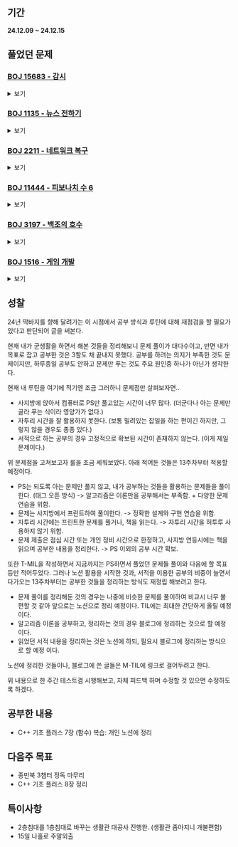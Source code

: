 ## 기간
**24.12.09 ~ 24.12.15**

## 풀었던 문제

### [BOJ 15683 - 감시](https://www.acmicpc.net/problem/15683)
<details>
<summary>보기</summary> 

- 정보
    - Tier: GoldⅢ
    - Tag: 구현

- 타임라인
    - Problem Open: 12/10 18:30?
    - Tag Open: --/-- --:--
    - Solve: 12/10 20:11

- 풀이
    - 깡구현

- 회고
    - 함수명 잘짓기, 범위 지정시 한번 더 보기 (for문 사용시)
    - 구현은 설계다
 
- 코드
  - ```cpp
    #include <iostream>
    #include <vector>
    
    using namespace std;
    
    int N, M;
    
    vector <vector <vector <int>>> direction {
        {{1}, {2}, {3}, {4}}, 
        {{1, 3}, {2, 4}},
        {{1, 2}, {2, 3}, {3, 4}, {4, 1}}, 
        {{1, 2, 3}, {2, 3, 4}, {3, 4, 1}, {4, 1, 2}}, 
        {{1, 2, 3, 4}}
    };
    
    vector <vector <char>> fillingField(vector <vector <char>> field, int r, int c, vector <int> &vec) {
        for (auto &d : vec) {
            if (d == 1) {   // left
                for (int i = c; i >= 0; i--) {
                    if (field[r][i] == '0') {
                        field[r][i] = '#';
                    } else if (field[r][i] == '6') {
                        break;
                    } 
                }
            } else if (d == 2) {    // up
                for (int i = r; i >= 0; i--) {
                    if (field[i][c] == '0') {
                        field[i][c] = '#';
                    } else if (field[i][c] == '6') {
                        break;
                    } 
                }
            } else if (d == 3) {    // right
                for (int i = c; i < M; i++) {
                    if (field[r][i] == '0') {
                        field[r][i] = '#';
                    } else if (field[r][i] == '6') {
                        break;
                    } 
                }
            } else if (d == 4) {    // down
                for (int i = r; i < N; i++) {
                    if (field[i][c] == '0') {
                        field[i][c] = '#';
                    } else if (field[i][c] == '6') {
                        break;
                    } 
                }
            }
        }
        return field;
    }
    
    int checkField(vector <vector <char>> &field) {
        int result = 0;
        for (auto &row : field) {
            for (auto &ch : row) {
                if (ch == '0') result++;
            }
        }
        return result;
    }
    
    int dfs(vector <vector <char>> &field, int r, int c) {
        int result = 1e9;
    
        for (int k = r * M + c; k < N * M; k++) {
            int i = k / M, j = k % M;
            if ('1' > field[i][j] || field[i][j] > '5') continue;
            
            for (auto &v : direction[field[i][j] - '1']) {
                auto newField = fillingField(field, i, j, v);
                result = min(result, dfs(newField, i, j + 1));
            }
            return result;
        }
    
        return checkField(field);
    }
    
    int main() {
        ios_base::sync_with_stdio(false);
        cin.tie(NULL); cout.tie(NULL);
    
        cin >> N >> M;
        vector <vector <char>> field(N, vector <char> (M));
        for (auto &row : field) {
            for (auto &ch : row) {
                cin >> ch;
            }
        }
    
        cout << dfs(field, 0, 0);
        return 0;
    }
    ```

</details>

### [BOJ 1135 - 뉴스 전하기](https://www.acmicpc.net/problem/1135)
<details>
<summary>보기</summary> 

- 정보
    - Tier: GoldⅡ
    - Tag: tree_dp, greedy

- 타임라인
    - Problem Open: 12/10 22:15?
    - Tag Open: --/-- --:--
    - Solve: 12/10 22:46

- 풀이
    - 거꾸로 역행해서 리프노드부터 시작하여 올라가는 형식으로 풀이
    - $i$번 노드의 차수가 $0$이 되면 $parent[i]$번노드의 차수를 $-1$
    - 이때 전화는 중복으로 걸 수 없으므로 중복되지 않도록 큐와 해시맵을 적절히 사용

- 회고
    - 나중가서 해당 문제가 한번 더 나오면 이런 풀이가 생각날까..? -> 한번 더보자.
    - 코드 정리좀 해야할듯
 
- 코드
  - ```cpp
    #include <iostream>
    #include <queue>
    #include <unordered_set>
    #include <vector>
    
    using namespace std;
    
    int N;
    vector <int> parent;
    vector <int> degree;
    
    int main() {
        cin >> N;
    
        parent.resize(N);
        degree.resize(N);
    
        cin >> parent[0];
        for (int i = 1; i < N; i++) {
            cin >> parent[i];
            degree[parent[i]]++;
        }
    
        int ans = 0;
        unordered_set <int> isVst;
        while (degree[0] != 0) {
            unordered_set <int> uos;
            queue <int> que;
    
            for (int i = 1; i < N; i++) {
                if (degree[i] == 0 && isVst.find(i) == isVst.end() && uos.find(parent[i]) == uos.end() && degree[parent[i]] > 0) {
                    que.push(parent[i]);
                    uos.insert(parent[i]);
                    isVst.insert(i);
                }
            }
    
            while (!que.empty()) {
                degree[que.front()]--;
                que.pop();
            }
            
            ans++;
        }
    
        cout << ans;
        return 0;
    }
    ```

</details>

### [BOJ 2211 - 네트워크 복구](https://www.acmicpc.net/problem/2211)
<details>
<summary>보기</summary> 

- 정보
    - Tier: GoldⅡ
    - Tag: dijkstra

- 타임라인
    - Problem Open: --/-- -:--
    - Tag Open: --/-- --:--
    - Solve: 12/11 12:18

- 풀이
    - 다익스트라 후 우선순위 큐 사용하여 회선 복구 (정답 출력)

- 회고
    - 없
 
- 코드
  - ```cpp
	#include <iostream>
    #include <queue>
    #include <vector>
    
    using namespace std;
    
    vector <vector <pair <int, int>>> graph;
    vector <int> dist;
    vector <bool> isConnect;
    vector <pair <int, int>> ans;
    
    void dijkstra() {
        priority_queue <pair <int, int>> pq;
    
        dist[1] = 0;
        pq.push({0, 1});
    
        while (!pq.empty()) {
            int cnt = pq.size();
            while (cnt--) {
                int curDist = -pq.top().first;
                int curNode = pq.top().second;
                pq.pop();
    
                if (curDist > dist[curNode]) continue;
                for (auto &p : graph[curNode]) {
                    int nxtDist = p.first + curDist;
                    int nxtNode = p.second;
    
                    if (nxtDist < dist[nxtNode]) {
                        dist[nxtNode] = nxtDist;
                        pq.push({-nxtDist, nxtNode});
                    }
                }
            }
        }
    }
    
    void solve() {
        priority_queue <pair <int, int>> pq;
    
        isConnect[1] = true;
        pq.push({0, 1});
    
        while (!pq.empty()) {
            int curDist = pq.top().first;
            int curNode = pq.top().second;
            pq.pop();
            
            for (auto &p : graph[curNode]) {
                int nxtDist = p.first + curDist;
                int nxtNode = p.second;
                if (!isConnect[nxtNode] && dist[nxtNode] == nxtDist) {
                    isConnect[nxtNode] = true;
                    ans.push_back({curNode, nxtNode});
                    pq.push({nxtDist, nxtNode});
                }
            }
        }
    }
     
    int main() {
        // fastIO
        ios_base::sync_with_stdio(false);
        cin.tie(NULL); cout.tie(NULL);
    
        // init && input
        int N, M;
        cin >> N >> M;
    
        graph.resize(N + 1);
        dist.resize(N + 1, 1e9);
        isConnect.resize(N + 1, false);
    
        int u, v, w;
        for (int i = 0; i < M; i++) {
            cin >> u >> v >> w;
            graph[u].push_back({w, v});
            graph[v].push_back({w, u});
        }
    
        // solve
        dijkstra();
        solve();
        
        cout << ans.size() << '\n';
        for (auto &p : ans) {
            cout << p.first << ' ' << p.second << '\n';
        }
    
        return 0;
    }
    ```

</details>

### [BOJ 11444 - 피보나치 수 6](https://www.acmicpc.net/problem/11444)
<details>
<summary>보기</summary> 

- 정보
    - Tier: GoldⅡ
    - Tag: 분할정복

- 타임라인
    - Problem Open: --/-- -:--
    - Tag Open: --/-- --:--
    - Solve: 12/12 18:38

- 풀이
    - 분할정복을 사용하는 행렬의 거듭제곱으로 DP 풀이

- 회고
    - 연습
 
- 코드
  - ```cpp
    #include <iostream>
    #include <vector>
    
    #define MOD 1000000007
    
    using namespace std;
    
    vector <vector <long long>> mulMatrix(vector <vector <long long>> W1, vector <vector <long long>> W2) {
        int n = W1.size(), m = W2.back().size(), l = W1.back().size();
        vector <vector <long long>> result(n, vector <long long> (m));
    
        for (int i = 0; i < n; i++) {
            for (int j = 0; j < m; j++) {
                for (int k = 0; k < l; k++) {
                    result[i][j] += ((W1[i][k] % MOD) * (W2[k][j] % MOD)) % MOD;
                    result[i][j] %= MOD;
                }
            }
        }
        return result;
    }
    
    vector <vector <long long>> powMatrix(vector <vector <long long>> &W, long long n) {
        if (n == 1) {
            return W;
        } else if (n % 2 != 0) {
            return mulMatrix(powMatrix(W, n - 1), W);
        } else {
            auto newW = powMatrix(W, n / 2);
            return mulMatrix(newW, newW);
        }
    }
    
    int main() {
        long long n;
        vector <vector <long long>> fibo{{0}, {1}};
        vector <vector <long long>> W{{0, 1}, {1, 1}};
    
        cin >> n;
        if (n <= 1) {
            cout << n;
        } else {
            cout << mulMatrix(powMatrix(W, n-1), fibo).back().back();
        }
        
        return 0;
    }
    ```

</details>

### [BOJ 3197 - 백조의 호수](https://www.acmicpc.net/problem/3197)
<details>
<summary>보기</summary> 

- 정보
    - Tier: Platinum Ⅴ
    - Tag: bfs, union_find

- 타임라인
    - Problem Open: --/-- -:--
    - Tag Open: --/-- --:--
    - Solve: 12/13 12:48

- 풀이
    - 1. 필드를 입력받는다. 이떄 int형 배열로 변환하여 입력받고, 백조의 위치는 따로 저장해둔다.
	- 2. bfs를 활용하여 물의 집합을 양의 정수로 표현한다. 이때 field에는 int형 정수로 표현해주고, parent 배열을 집합의 수만큼 초기화한다.
	- 3. 물에 닿아있는 얼음들은 배열에 -2로, 닿지 않은 배열은 -1로 표시해주고, -2인 얼음의 좌표는 queue에 넣어준다.
	- 4. 백조의 위치에 해당하는 두 집합(숫자)의 부모가 같아질 때 까지 일련의 작업을 반복한다. 해당 작업을 한 횟수가 정답이 된다.
		- a. 현재 queue에 저장되어 있는 얼음의 좌표에서 상하좌우 방향으로 -1로 표시된 얼음들은 -2로 표시, queue에 넣는 작업을 한다.
		- b. 현재 작업중인 얼음은 field에 맞닿아있는 물의 집합의 숫자로 변경한다. 만약 두개 이상이라면 union find를 활용하여 부모를 합치는 작업을 진행한다.

- 회고
    - 플래 정도 되니깐 두개 이상의 알고리즘을 활용해야 하는 문제가 많은듯
	- 디버깅 연습을 하자.
 
- 코드
  - ```cpp
    #include <iostream>
    #include <queue>
    #include <vector>
    
    using namespace std;
    
    int N, M;
    vector <vector <int>> field;
    vector <int> parent;
    vector <pair <int, int>> offset{{0,1}, {0,-1}, {1,0}, {-1,0}};
    
    int getParent(int n) {
        if (parent[n] == n) return n;
        return parent[n] = getParent(parent[n]);
    }
    
    void unionParent(int a, int b) {
        a = getParent(a);
        b = getParent(b);
    
        if (a > b) swap(a, b);
        parent[a] = b;
    }
    
    bool isCorrectLoc(int r, int c) {
        return (r < N && r >= 0 && c < M && c >= 0);
    }
    
    void bfs(int r, int c, int n) {
        queue <pair <int, int>> que;
    
        field[r][c] = n;
        que.push({r, c});
        while(!que.empty()) {
            for (const auto &p : offset) {
                int nxtR = p.first + que.front().first;
                int nxtC = p.second + que.front().second;
                if (!isCorrectLoc(nxtR, nxtC)) continue;
                
                if (field[nxtR][nxtC] == 0) {
                    que.push({nxtR, nxtC});
                    field[nxtR][nxtC] = n;
                }
            }
            que.pop();
        }
    }
    
    bool isConnect(int r, int c) {
        for (const auto &p : offset) {
            int nxtR = p.first + r;
            int nxtC = p.second + c;
            if (!isCorrectLoc(nxtR, nxtC)) continue;
    
            if (field[nxtR][nxtC] > 0) {
                return true;
            }
        }
        return false;
    }
    
    int solve(const vector <pair <int, int>> &start) {
        int k = 1;
        vector <int> startSet;
        queue <pair <int, int>> que;
    
        // init field
        for (int i = 0; i < N; i++) {
            for (int j = 0; j < M; j++) {
                if (field[i][j] == 0) {
                    bfs(i, j, k++);
                }
            }
        }
    
        for (int i = 0; i < N; i++) {
            for (int j = 0; j < M; j++) {
                if (field[i][j] == -1 && isConnect(i, j)) {
                    field[i][j] = -2;
                    que.push({i, j});
                }
            }
        }
    
        // init parent vector
        parent.resize(k + 1);
        for (int i = 0; i <= k; i++) {
            parent[i] = i;
        }
    
        // init startSet
        for (const auto &p : start) {
            startSet.push_back(field[p.first][p.second]);
        }
    
        // find answer
        int result = 0;
        while (getParent(startSet.front()) != getParent(startSet.back())) {
            int s = que.size();
            for (int i = 0; i < s; i++) {
                int r = que.front().first;
                int c = que.front().second;
                que.pop();
    
                for (const auto &p : offset) {
                    int nxtR = r + p.first;
                    int nxtC = c + p.second;
                    if (!isCorrectLoc(nxtR, nxtC)) continue;
    
                    if (field[nxtR][nxtC] == -1) {
                        field[nxtR][nxtC] = -2;
                        que.push({nxtR, nxtC});
                    } else if (field[nxtR][nxtC] > 0 && field[r][c] < 0) {
                        field[r][c] = field[nxtR][nxtC];
                    } else if (field[nxtR][nxtC] > 0 && field[r][c] > 0) {
                        unionParent(field[r][c], field[nxtR][nxtC]);
                    }
                }
            }
            result++;
        }
    
        return result;
    }
    
    int main() {
        // fastIO
        ios_base::sync_with_stdio(false);
        cin.tie(NULL); cout.tie(NULL);
    
        // init && input
        cin >> N >> M;
        field.resize(N, vector <int> (M));
    
        char ch;
        vector <pair <int, int>> start;
        for (int i = 0; i < N; i++) {
            for (int j = 0; j < M; j++) {
                cin >> ch;
                if (ch == 'X') {
                    field[i][j] = -1;
                } else if (ch == 'L') {
                    start.push_back({i, j});
                }
            }
        }
    
        // solve && output
        cout << solve(start);
        return 0;
    }
    ```

</details>

### [BOJ 1516 - 게임 개발](https://www.acmicpc.net/problem/1516)
<details>
<summary>보기</summary> 

- 정보
    - Tier: GoldⅢ
    - Tag: topology_sort

- 타임라인
    - Problem Open: --/-- -:--
    - Tag Open: --/-- --:--
    - Solve: 12/14 14:07

- 풀이
    - "먼저 지어야 하는 건물" -> "나중에 지어야 하는 건물" 로 단방향 그래프 만들기
	- $dp[i] = i$번째 건물이 지어질 수 있는 최소 시간 = 이전 건물이 지어지는 최소 시간 ($dp[j]$) $+ i$번째 건물을 지을 때 필요한 시간 ($time[i]$)
	- 메모리 아끼기 위해 (-귀찮으니-) 초기 dp값은 i번째 건물을 지을 때 필요한 시간으로 초기화 (이전 건물이 지어지는 최소 시간을 더하면 됨)
	- 위상정렬 활용하여 차수가 0이 되는 건물의 dp값 설정 후 우선순위 큐에 삽입, 이때 우선순위 큐는 최소 시간 우선을 기준으로 설정.

- 회고
    - 위상정렬을 복습할 때..
 
- 코드
  - ```cpp
	#include <iostream>
    #include <queue>
    #include <vector>
    
    using namespace std;
    
    int main() {
        // fastIO
        ios_base::sync_with_stdio(false);
        cin.tie(NULL); cout.tie(NULL);
    
        // init && input
        int n;
        cin >> n;
    
        vector <int> dp(n + 1);
        vector <int> degree(n + 1);
        vector <vector <int>> graph(n + 1);
    
        int u;
        for (int i = 1; i <= n; i++) {
            cin >> dp[i] >> u;
            while (u != -1) {
                graph[u].push_back(i);
                degree[i]++;
                cin >> u;
            }
        }
    
        // solve
        priority_queue <pair <int, int>> pq;
        for (int i = 1; i <= n; i++) {
            if (degree[i] == 0) pq.push({-dp[i], i});
        }
    
        while (!pq.empty()) {
            int curDist = -pq.top().first;
            int curNode = pq.top().second;
            pq.pop();
    
            for (auto &nxt : graph[curNode]) {
                degree[nxt]--;
                if (degree[nxt] == 0) {
                    dp[nxt] += curDist;
                    pq.push({-dp[nxt], nxt});
                }
            }
        }
    
        // output
        for (int i = 1; i <= n; i++) {
            cout << dp[i] << '\n';
        }
        return 0;
    }
    ```

</details>

## 성찰
24년 막바지를 향해 달려가는 이 시점에서 공부 방식과 루틴에 대해 재점검을 할 필요가 있다고 판단되어 글을 써본다.

현재 내가 군생활을 하면서 해본 것들을 정리해보니 문제 풀이가 대다수이고, 반면 내가 목표로 잡고 공부한 것은 3할도 채 끝내지 못했다.
공부를 하려는 의지가 부족한 것도 문제이지만, 하루종일 공부도 안하고 문제만 푸는 것도 주요 원인중 하나가 아닌가 생각한다.

현재 내 루틴을 여기에 적기엔 조금 그러하니 문제점만 살펴보자면..
- 사지방에 앉아서 컴퓨터로 PS만 풀고있는 시간이 너무 많다. (더군다나 아는 문제만 골라 푸는 식이라 영양가가 없다.)
- 자투리 시간을 잘 활용하지 못한다. (보통 밀려있는 잡일을 하는 편이긴 하지만, 그렇지 않을 경우도 종종 있다.)
- 서적으로 하는 공부의 경우 고정적으로 확보된 시간이 존재하지 않는다. (이게 제일 문제이다.)

위 문제점을 고쳐보고자 룰을 조금 세워보았다. 아래 적어둔 것들은 13주차부터 적용할 예정이다.
- PS는 되도록 아는 문제만 풀지 않고, 내가 공부하는 것들을 활용하는 문제들을 풀이한다. (태그 오픈 방식) -> 알고리즘은 이론만을 공부해서는 부족함. + 다양한 문제 연습을 위함.
- 문제는 사지방에서 프린트하여 풀이한다. -> 정확한 설계와 구현 연습을 위함.
- 자투리 시간에는 프린트한 문제를 풀거나, 책을 읽는다. -> 자투리 시간을 허투루 사용하지 않기 위함.
- 문제 제출은 점심 시간 또는 개인 정비 시간으로 한정하고, 사지방 연등시에는 책을 읽으며 공부한 내용을 정리한다. -> PS 이외의 공부 시간 확보.

또한 T-MIL을 작성하면서 지금까지는 PS하면서 풀었던 문제들 풀이와 다음에 할 목표 등만 적어두었다.
그러나 노션 활용을 시작한 것과, 서적을 이용한 공부의 비중이 늘면서 다가오는 13주차부터는 공부한 것들을 정리하는 방식도 재정립 해보려고 한다.

- 문제 풀이를 정리해둔 것의 경우는 나중에 비슷한 문제를 풀이하여 비교시 너무 불편할 것 같아 앞으로는 노션으로 정리 예정이다. TIL에는 최대한 간단하게 올릴 예정이다.
- 알고리즘 이론을 공부하고, 정리하는 것의 경우 블로그에 정리하는 것으로 할 예정이다.
- 읽었던 서적 내용을 정리하는 것은 노션에 하되, 필요시 블로그에 정리하는 방식으로 할 예정 이다.

노션에 정리한 것들이나, 블로그에 쓴 글들은 M-TIL에 링크로 걸어두려고 한다.

위 내용으로 한 주간 테스트겸 시행해보고, 자체 피드백 하며 수정할 것 있으면 수정하도록 하겠다.

## 공부한 내용
- C++ 기초 플러스 7장 (함수) 복습: 개인 노션에 정리

## 다음주 목표
- 종만북 3챕터 정독 마무리
- C++ 기초 플러스 8장 정리

## 특이사항
- 2층침대를 1층침대로 바꾸는 생활관 대공사 진행완. (생활관 좁아지니 개불편함)
- 15일 나홀로 주말외출
